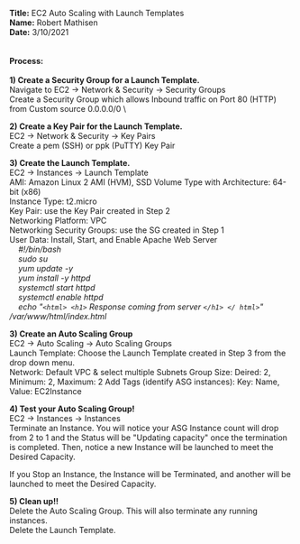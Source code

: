 **Title:** EC2 Auto Scaling with Launch Templates\
**Name:** Robert Mathisen\
**Date:** 3/10/2021 \
\
\
**Process:** <br/>
\
**1) Create a Security Group for a Launch Template.** <br/>
Navigate to EC2 → Network & Security → Security Groups \
Create a Security Group which allows Inbound traffic on Port 80 (HTTP) from Custom source 0.0.0.0/0 \

**2) Create a Key Pair for the Launch Template.** <br/>
EC2 → Network & Security → Key Pairs \
Create a pem (SSH) or ppk (PuTTY) Key Pair

**3) Create the Launch Template.** <br/>
EC2 → Instances → Launch Template \
AMI: Amazon Linux 2 AMI (HVM), SSD Volume Type with Architecture: 64-bit (x86) \
Instance Type: t2.micro \
Key Pair: use the Key Pair created in Step 2 \
Networking Platform: VPC \
Networking Security Groups: use the SG created in Step 1 \
User Data: Install, Start, and Enable Apache Web Server \
&nbsp;&nbsp;&nbsp;&nbsp;*#!/bin/bash* \
&nbsp;&nbsp;&nbsp;&nbsp;*sudo su* \
&nbsp;&nbsp;&nbsp;&nbsp;*yum update -y* \
&nbsp;&nbsp;&nbsp;&nbsp;*yum install -y httpd* \
&nbsp;&nbsp;&nbsp;&nbsp;*systemctl start httpd* \
&nbsp;&nbsp;&nbsp;&nbsp;*systemctl enable httpd* \
&nbsp;&nbsp;&nbsp;&nbsp;*echo "`<html> <h1>` Response coming from server `</h1> </ html>`" /var/www/html/index.html*

**3) Create an Auto Scaling Group** <br/>
EC2 → Auto Scaling → Auto Scaling Groups \
Launch Template: Choose the Launch Template created in Step 3 from the drop down menu. \
Network: Default VPC & select multiple Subnets
Group Size: Deired: 2, Minimum: 2, Maximum: 2
Add Tags (identify ASG instances): Key: Name, Value: EC2Instance

**4) Test your Auto Scaling Group!** <br/>
EC2 → Instances → Instances \
Terminate an Instance. You will notice your ASG Instance count will drop from 2 to 1 and the Status will be "Updating capacity" once the termination is completed. Then, notice a new Instance will be launched to meet the Desired Capacity.

If you Stop an Instance, the Instance will be Terminated, and another will be launched to meet the Desired Capacity.

**5) Clean up!!** <br/>
Delete the Auto Scaling Group. This will also terminate any running instances. \
Delete the Launch Template.
